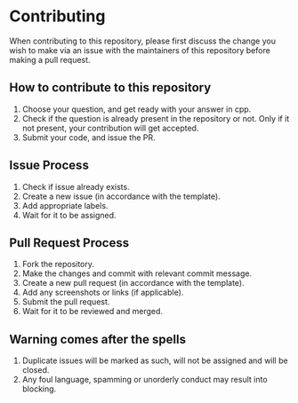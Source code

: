 # Contributing

When contributing to this repository, please first discuss the change you wish to make via an issue with 
the maintainers of this repository before making a pull request. 

## How to contribute to this repository

1. Choose your question, and get ready with your answer in cpp.
2. Check if the question is already present in the repository or not. Only if it not present, your contribution will get accepted.
3. Submit your code, and issue the PR.

## Issue Process

1. Check if issue already exists.
2. Create a new issue (in accordance with the template).
3. Add appropriate labels.
4. Wait for it to be assigned.

## Pull Request Process

1. Fork the repository.
2. Make the changes and commit with relevant commit message.
3. Create a new pull request (in accordance with the template).
4. Add any screenshots or links (if applicable).
5. Submit the pull request.
6. Wait for it to be reviewed and merged.

## Warning comes after the spells

1. Duplicate issues will be marked as such, will not be assigned and will be closed.
2. Any foul language, spamming or unorderly conduct may result into blocking.
